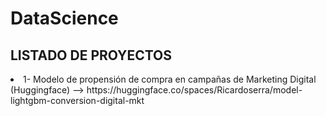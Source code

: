 # DataScience

## LISTADO DE PROYECTOS <BR>
<li>1- Modelo de propensión de compra en campañas de Marketing Digital (Huggingface) --> https://huggingface.co/spaces/Ricardoserra/model-lightgbm-conversion-digital-mkt</li>




